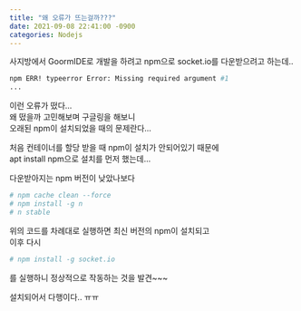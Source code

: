 ```yaml
---
title: "왜 오류가 뜨는걸까???"
date: 2021-09-08 22:41:00 -0900
categories: Nodejs
---
```

사지방에서 GoormIDE로 개발을 하려고 npm으로 socket.io를 다운받으려고 하는데..   
   
```sh
npm ERR! typeerror Error: Missing required argument #1
...
```
이런 오류가 떴다...   
왜 떴을까 고민해보며 구글링을 해보니   
오래된 npm이 설치되었을 때의 문제란다...   
   
처음 컨테이너를 할당 받을 때 npm이 설치가 안되어있기 때문에   
apt install npm으로 설치를 먼저 했는데...   
   
다운받아지는 npm 버전이 낮았나보다   
   
```sh
# npm cache clean --force
# npm install -g n
# n stable
```
   
위의 코드를 차례대로 실행하면 최신 버전의 npm이 설치되고   
이후 다시   
   
```sh
# npm install -g socket.io
```
를 실행하니 정상적으로 작동하는 것을 발견~~~   
   
설치되어서 다행이다.. ㅠㅠ   

